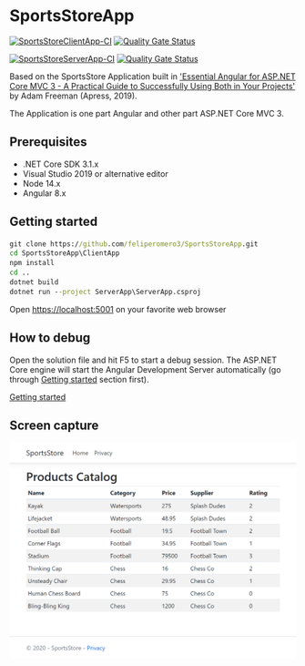 # SportsStoreApp

[![SportsStoreClientApp-CI][SportsStoreClientApp-CI-status-badge]][SportsStoreClientApp-CI-status]
[![Quality Gate Status][Quality-Gate-Status-badge]][Quality-Gate-Status]

[![SportsStoreServerApp-CI][ServerApp-CI-status-badge]][ServerApp-CI-status]
[![Quality Gate Status][ServerApp-Quality-Gate-status-badge]][ServerApp-Quality-Gate-status]

Based on the SportsStore Application built in ['Essential Angular for ASP.NET Core MVC 3 - A Practical Guide to Successfully Using Both in Your Projects'](https://www.apress.com/9781484229156) by Adam Freeman (Apress, 2019).

The Application is one part Angular and other part ASP.NET Core MVC 3.

## Prerequisites

- .NET Core SDK 3.1.x
- Visual Studio 2019 or alternative editor
- Node 14.x
- Angular 8.x

## Getting started

````cmd
git clone https://github.com/feliperomero3/SportsStoreApp.git
cd SportsStoreApp\ClientApp
npm install
cd ..
dotnet build
dotnet run --project ServerApp\ServerApp.csproj
````

Open <https://localhost:5001> on your favorite web browser

## How to debug

Open the solution file and hit F5 to start a debug session. The ASP.NET Core engine will start the Angular Development Server automatically (go through [Getting started](#getting-started) section first).

[Getting started](#getting-started)

## Screen capture

![SportsStore Home][screenshot-sportsstore]

[SportsStoreClientApp-CI-status-badge]: https://github.com/feliperomero3/SportsStoreApp/workflows/SportsStoreClientApp-CI/badge.svg
[SportsStoreClientApp-CI-status]: https://github.com/feliperomero3/SportsStoreApp/actions?query=workflow:SportsStoreClientApp-CI
[Quality-Gate-Status-badge]: https://sonarcloud.io/api/project_badges/measure?project=feliperomero3_SportsStoreApp_ClientApp&metric=alert_status
[Quality-Gate-Status]: https://sonarcloud.io/dashboard?id=feliperomero3_SportsStoreApp_ClientApp

[ServerApp-CI-status-badge]: https://dev.azure.com/feliperomeromx/Projects/_apis/build/status/feliperomero3.SportsStoreApp?branchName=master
[ServerApp-CI-status]: https://dev.azure.com/feliperomeromx/Projects/_build/latest?definitionId=10&branchName=master
[ServerApp-Quality-Gate-status-badge]: https://sonarcloud.io/api/project_badges/measure?project=feliperomero3_SportsStoreApp_ServerApp&metric=alert_status
[ServerApp-Quality-Gate-status]: https://sonarcloud.io/dashboard?id=feliperomero3_SportsStoreApp_ServerApp
[screenshot-sportsstore]: .github/assets/screenshot-sportsstore.png
